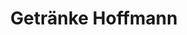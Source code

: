 ---
title: "Getränke Hoffmann"
url: /bernau-bei-berlin/getraenke-hoffmann-konrad-zuse-strasse/
shop: Getränke
---